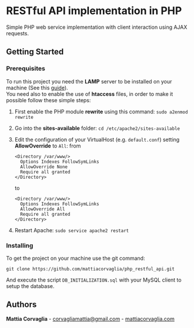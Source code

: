 # RESTful API implementation in PHP

Simple PHP web service implementation with client interaction using AJAX requests.

## Getting Started

### Prerequisites

To run this project you need the **LAMP** server to be installed on your machine (See this [guide](http://www.mattiacorvaglia.com/install_lamp.html)).  
You need also to enable the use of **htaccess** files, in order to make it possible follow these simple steps:

1. First enable the PHP module **rewrite** using this command: `sudo a2enmod rewrite`
2. Go into the **sites-available** folder: `cd /etc/apache2/sites-available`
3. Edit the configuration of your VirtualHost (e.g. `default.conf`) setting **AllowOverride** to `All`:
    from
    ```
    <Directory /var/www/>
      Options Indexes FollowSymLinks
      AllowOverride None
      Require all granted
    </Directory>
    ```
    to
    ```
    <Directory /var/www/>
      Options Indexes FollowSymLinks
      AllowOverride All
      Require all granted
    </Directory>
    ```

4. Restart Apache: `sudo service apache2 restart`

### Installing

To get the project on your machine use the git command:
```
git clone https://github.com/mattiacorvaglia/php_restful_api.git
```
And execute the script `DB_INITIALIZATION.sql` with your MySQL client to setup the database.

## Authors

**Mattia Corvaglia** - [corvagliamattia@gmail.com](mailto:corvagliamattia@gmail.com) - [mattiacorvaglia.com](http://mattiacorvaglia.com)
